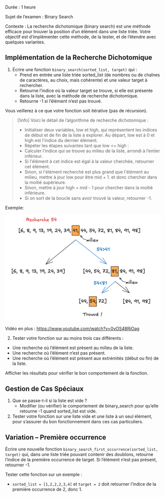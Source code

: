 
Durée : 1 heure


Sujet de l’examen : Binary Search

Contexte : La recherche dichotomique (binary search) est une méthode efficace pour trouver la position d’un élément dans une liste triée. Votre objectif est d’implémenter cette méthode, de la tester, et de l’étendre avec quelques variantes.

## Implémentation de la Recherche Dichotomique 

1.	Écrire une fonction `binary_search(sorted_list, target)` qui :
	- Prend en entrée une liste triée sorted_list (de nombres ou de chaînes de caractères, au choix, mais cohérente) et une valeur target à rechercher.
	- Retourne l’indice où la valeur target se trouve, si elle est présente dans la liste, avec la méthode de recherche dichotomique.
	- Retourne -1 si l’élément n’est pas trouvé.

Vous veillerez à ce que votre fonction soit itérative (pas de récursion).

>[!info]
Voici le détail de l’algorithme de recherche dichotomique :
> - Initialiser deux variables, low et high, qui représentent les indices de début et de fin de la liste à explorer. Au départ, low est à 0 et high est l'indice du dernier élément.
> - Répéter les étapes suivantes tant que low <= high :
> - Calculer l’indice qui se trouve au milieu de la liste, arrondi à l’entier inférieur.
> - Si l'élément à cet indice est égal à la valeur cherchée, retourner cet élément.
> - Sinon, si l'élément recherché est plus grand que l'élément au milieu, mettre à jour low pour être mid + 1. et donc chercher dans la moitié supérieure.
> - Sinon, mettre à jour high = mid - 1 pour chercher dans la moitié inférieure.
> - Si on sort de la boucle sans avoir trouvé la valeur, retourner -1.


Exemple:

![dichotomie](dichotomie.png)

Vidéo en plus : https://www.youtube.com/watch?v=0vOS48RiOag


2.	Tester votre fonction sur au moins trois cas différents :
- Une recherche où l’élément est présent au milieu de la liste.
- Une recherche où l’élément n’est pas présent.
- Une recherche où l’élément est présent aux extrémités (début ou fin) de la liste.

Afficher les résultats pour vérifier le bon comportement de la fonction.

## Gestion de Cas Spéciaux 

1.	Que se passe-t-il si la liste est vide ?
    - Modifier (ou vérifier) le comportement de binary_search pour qu’elle retourne -1 quand sorted_list est vide.
2.	Tester votre fonction sur une liste vide et une liste à un seul élément, pour s’assurer du bon fonctionnement dans ces cas particuliers.

## Variation – Première occurrence

Écrire une nouvelle fonction `binary_search_first_occurrence(sorted_list, target)` qui, dans une liste triée pouvant contenir des doublons, retourne l’indice de la première occurrence de target. Si l’élément n’est pas présent, retourner -1.

Tester cette fonction sur un exemple :
- `sorted_list = [1,2,2,2,3,4]` et `target = 2` doit retourner l’indice de la première occurrence de 2, donc 1.


